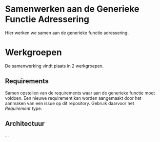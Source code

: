 # Samenwerken aan de Generieke Functie Adressering

Hier werken we samen aan de generieke functie adressering.

# Werkgroepen
De samenwerking vindt plaats in 2 werkgroepen.

## Requirements
Samen opstellen van de requirements waar aan de generieke functie moet voldoen.
Een nieuwe requirement kan worden aangemaakt door het aanmaken van een issue op dit repository. Gebruik daarvoor het _Requirement_ type.

## Architectuur

...
